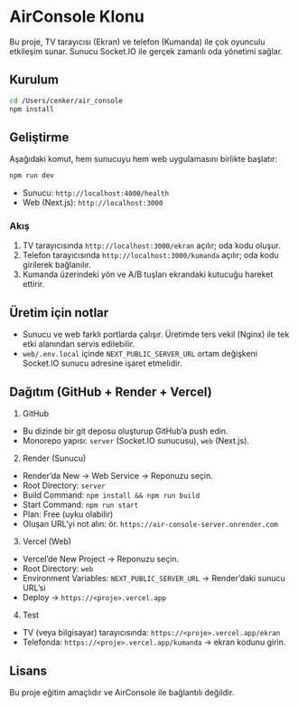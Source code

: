 # AirConsole Klonu

Bu proje, TV tarayıcısı (Ekran) ve telefon (Kumanda) ile çok oyunculu etkileşim sunar. Sunucu Socket.IO ile gerçek zamanlı oda yönetimi sağlar.

## Kurulum

```bash
cd /Users/cenker/air_console
npm install
```

## Geliştirme

Aşağıdaki komut, hem sunucuyu hem web uygulamasını birlikte başlatır:

```bash
npm run dev
```

- Sunucu: `http://localhost:4000/health`
- Web (Next.js): `http://localhost:3000`

### Akış
1. TV tarayıcısında `http://localhost:3000/ekran` açılır; oda kodu oluşur.
2. Telefon tarayıcısında `http://localhost:3000/kumanda` açılır; oda kodu girilerek bağlanılır.
3. Kumanda üzerindeki yön ve A/B tuşları ekrandaki kutucuğu hareket ettirir.

## Üretim için notlar
- Sunucu ve web farklı portlarda çalışır. Üretimde ters vekil (Nginx) ile tek etki alanından servis edilebilir.
- `web/.env.local` içinde `NEXT_PUBLIC_SERVER_URL` ortam değişkeni Socket.IO sunucu adresine işaret etmelidir.

## Dağıtım (GitHub + Render + Vercel)

1) GitHub
- Bu dizinde bir git deposu oluşturup GitHub’a push edin.
- Monorepo yapısı: `server` (Socket.IO sunucusu), `web` (Next.js).

2) Render (Sunucu)
- Render’da New → Web Service → Reponuzu seçin.
- Root Directory: `server`
- Build Command: `npm install && npm run build`
- Start Command: `npm run start`
- Plan: Free (uyku olabilir)
- Oluşan URL’yi not alın: ör. `https://air-console-server.onrender.com`

3) Vercel (Web)
- Vercel’de New Project → Reponuzu seçin.
- Root Directory: `web`
- Environment Variables: `NEXT_PUBLIC_SERVER_URL` → Render’daki sunucu URL’si
- Deploy → `https://<proje>.vercel.app`

4) Test
- TV (veya bilgisayar) tarayıcısında: `https://<proje>.vercel.app/ekran`
- Telefonda: `https://<proje>.vercel.app/kumanda` → ekran kodunu girin.

## Lisans
Bu proje eğitim amaçlıdır ve AirConsole ile bağlantılı değildir.
